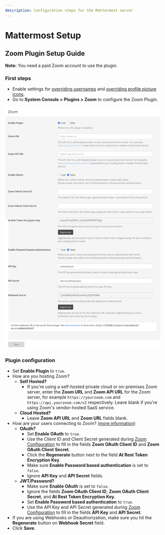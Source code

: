```yaml
---
description: Configuration steps for the Mattermost server
---
```


# Mattermost Setup

## Zoom Plugin Setup Guide

**Note:** You need a paid Zoom account to use the plugin.

### First steps

* Enable settings for [overriding usernames](https://docs.mattermost.com/administration/config-settings.html#enable-integrations-to-override-usernames) and [overriding profile picture icons](https://docs.mattermost.com/administration/config-settings.html#enable-integrations-to-override-profile-picture-icons).
* Go to **System Console &gt; Plugins &gt; Zoom** to configure the Zoom Plugin.

![](../.gitbook/assets/image%20%281%29%20%282%29.png)

### Plugin configuration

* Set **Enable Plugin** to `true`.
* How are you hosting Zoom?
  * **Self Hosted?**
    * If you're using a self-hosted private cloud or on-premises Zoom server, enter the **Zoom URL** and **Zoom API URL** for the Zoom server, for example `https://yourzoom.com` and `https://api.yourzoom.com/v2` respectively. Leave blank if you're using Zoom's vendor-hosted SaaS service.
  * **Cloud Hosted?**
    * Leave **Zoom API URL** and **Zoom URL** fields blank.
* How are your users connecting to Zoom? \([more information](zoom-configuration/)\)
  * **OAuth?**
    * Set **Enable OAuth** to `true`.
    * Use the Client ID and Client Secret generated during [Zoom Configuration](zoom-configuration/zoom-setup-oauth.md) to fill in the fields **Zoom OAuth Client ID** and **Zoom OAuth Client Secret**.
    * Click the **Regenerate** button next to the field **At Rest Token Encryption Key**.
    * Make sure **Enable Password based authentication** is set to `false`.
    * Ignore **API Key** and **API Secret** fields.
  * **JWT/Password?**
    * Make sure **Enable OAuth** is set to `false`.
    * Ignore the fields **Zoom OAuth Client ID**, **Zoom OAuth Client Secret**, and **At Rest Token Encryption Key**.
    * Set **Enable Password based authentication** to `true`.
    * Use the API Key and API Secret generated during [Zoom Configuration](zoom-configuration/zoom-setup-jwt.md) to fill in the fields **API Key** and **API Secret**.
* If you are using Webhooks or Deauthorization, make sure you hit the **Regenerate** button on **Webhook Secret** field.
* Click **Save**.

